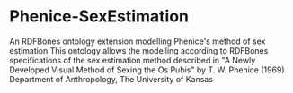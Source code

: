 # Phenice-SexEstimation
An RDFBones ontology extension modelling Phenice's method of sex estimation
This ontology allows the modelling according to RDFBones specifications of the sex estimation method described in "A Newly Developed Visual Method of
Sexing the Os Pubis" by T. W. Phenice (1969) Department of Anthropology, The University of Kansas
